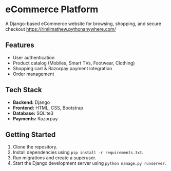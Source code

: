 # eCommerce Platform

A Django-based eCommerce website for browsing, shopping, and secure checkout
https://rimilmathew.pythonanywhere.com/

## Features
- User authentication  
- Product catalog (Mobiles, Smart TVs, Footwear, Clothing)  
- Shopping cart & Razorpay payment integration  
- Order management  

## Tech Stack
- **Backend:** Django  
- **Frontend:** HTML, CSS, Bootstrap  
- **Database:** SQLite3  
- **Payments:** Razorpay

## Getting Started
1. Clone the repository.
2. Install dependencies using `pip install -r requirements.txt`.
3. Run migrations and create a superuser.
4. Start the Django development server using `python manage.py runserver`.

